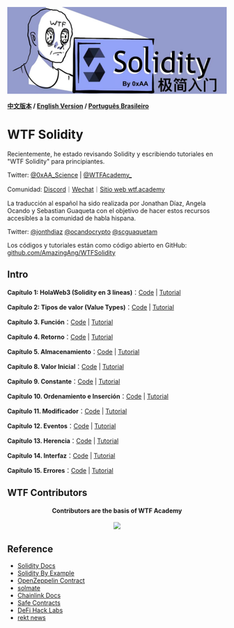 ![](../../img/logo2.jpeg)

**[中文版本](https://github.com/AmazingAng/WTF-Solidity) / [English Version](../en/README.md) / [Português Brasileiro](../pt-br/README.md)**

# WTF Solidity

Recientemente, he estado revisando Solidity y escribiendo tutoriales en "WTF Solidity" para principiantes.

Twitter: [@0xAA_Science](https://twitter.com/0xAA_Science) | [@WTFAcademy_](https://twitter.com/WTFAcademy_)

Comunidad: [Discord](https://discord.gg/5akcruXrsk)｜[Wechat](https://docs.google.com/forms/d/e/1FAIpQLSe4KGT8Sh6sJ7hedQRuIYirOoZK_85miz3dw7vA1-YjodgJ-A/viewform?usp=sf_link)｜[Sitio web wtf.academy](https://wtf.academy)

La traducción al español ha sido realizada por Jonathan Díaz, Angela Ocando y Sebastian Guaqueta con el objetivo de hacer estos recursos accesibles a la comunidad de habla hispana.

Twitter: [@jonthdiaz](https://twitter.com/jonthdiaz) [@ocandocrypto](https://twitter.com/ocandocrypto) [@scguaquetam](https://twitter.com/scguaquetam) 

Los códigos y tutoriales están como código abierto en GitHub: [github.com/AmazingAng/WTFSolidity](https://github.com/AmazingAng/WTFSolidity)


## Intro

**Capítulo 1: HolaWeb3 (Solidity en 3 lineas)**：[Code](./01_HolaWeb3_es/HolaWeb3.sol) | [Tutorial](./01_HolaWeb3_es/readme.md)

**Capítulo 2: Tipos de valor (Value Types)**：[Code](./02_TiposDeValor_es/ValueTypes.sol) | [Tutorial](./02_TiposDeValor_es/readme.md)

**Capítulo 3. Función**：[Code](./03_Funcion_es/Function.sol) | [Tutorial](./03_Funcion_es/readme.md)

**Capítulo 4. Retorno**：[Code](./04_Retorno_es/Return.sol) | [Tutorial](./04_Retorno_es/readme.md)

**Capítulo 5. Almacenamiento**：[Code](./04_AlmacenamientoInformacion_es/DataStorage.sol) | [Tutorial](./04_AlmacenamientoInformacion_es/readme.md)

**Capítulo 8. Valor Inicial**：[Code](./08_ValorInicial_es/InitialValue.sol) | [Tutorial](./08_ValorInicial_es/readme.md)

**Capítulo 9. Constante**：[Code](./09_Constante_es/Constant.sol) | [Tutorial](./09_Constante_es/readme.md)

**Capítulo 10. Ordenamiento e Inserción**：[Code](./10_OrdenamientoInsercion_es/InsertionSort.sol) | [Tutorial](./10_OrdenamientoInsercion_es/readme.md)

**Capítulo 11. Modificador**：[Code](./11_Modificador_es/Owner.sol) | [Tutorial](./11_Modificador_es/readme.md)

**Capítulo 12. Eventos**：[Code](./12_Eventos_es/Event.sol) | [Tutorial](./12_Eventos_es/readme.md)

**Capítulo 13. Herencia**：[Code](./13_Herencia_es/Inheritance.sol) | [Tutorial](./13_Herencia_es/readme.md)

**Capítulo 14. Interfaz**：[Code](./14_Interfaces_es/Interface.sol) | [Tutorial](./14_Interfaces_es/readme.md)

**Capítulo 15. Errores**：[Code](./15_Errores_es/Error.sol) | [Tutorial](./15_Errores_es/readme.md)

## WTF Contributors

<div align="center">
  <h4 align="center">
    Contributors are the basis of WTF Academy
  </h4>
  <a href="https://github.com/AmazingAng/WTFSolidity/graphs/contributors">
    <img src="https://contrib.rocks/image?repo=AmazingAng/WTFSolidity" />
  </a>
</div>

## Reference

- [Solidity Docs](https://docs.soliditylang.org/en/v0.8.17/)
- [Solidity By Example](https://solidity-by-example.org/)
- [OpenZeppelin Contract](https://github.com/OpenZeppelin/openzeppelin-contracts)
- [solmate](https://github.com/transmissions11/solmate)
- [Chainlink Docs](https://docs.chain.link/)
- [Safe Contracts](https://github.com/safe-global/safe-contracts)
- [DeFi Hack Labs](https://github.com/SunWeb3Sec/DeFiHackLabs)
- [rekt news](https://rekt.news/)
